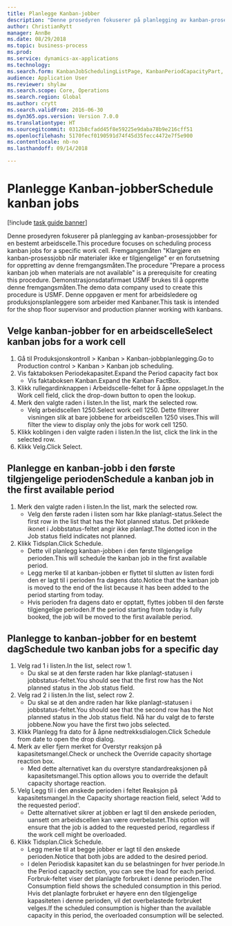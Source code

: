 ```yaml
--- 
title: Planlegge Kanban-jobber
description: "Denne prosedyren fokuserer på planlegging av kanban-prosessjobber for en bestemt arbeidscelle."
author: ChristianRytt
manager: AnnBe
ms.date: 08/29/2018
ms.topic: business-process
ms.prod: 
ms.service: dynamics-ax-applications
ms.technology: 
ms.search.form: KanbanJobSchedulingListPage, KanbanPeriodCapacityPart, SysLookupMultiSelectGrid, KanbanBoardScheduleJobForward
audience: Application User
ms.reviewer: shylaw
ms.search.scope: Core, Operations
ms.search.region: Global
ms.author: crytt
ms.search.validFrom: 2016-06-30
ms.dyn365.ops.version: Version 7.0.0
ms.translationtype: HT
ms.sourcegitcommit: 0312b8cfadd45f8e59225e9daba78b9e216cff51
ms.openlocfilehash: 5170fecf0190591d74f45d35fecc4472e7f5e900
ms.contentlocale: nb-no
ms.lasthandoff: 09/14/2018

---
```

# <a name="schedule-kanban-jobs"></a><span data-ttu-id="de97e-103">Planlegge Kanban-jobber</span><span class="sxs-lookup"><span data-stu-id="de97e-103">Schedule kanban jobs</span></span>

[!include [task guide banner](../../includes/task-guide-banner.md)]

<span data-ttu-id="de97e-104">Denne prosedyren fokuserer på planlegging av kanban-prosessjobber for en bestemt arbeidscelle.</span><span class="sxs-lookup"><span data-stu-id="de97e-104">This procedure focuses on scheduling process kanban jobs for a specific work cell.</span></span> <span data-ttu-id="de97e-105">Fremgangsmåten "Klargjøre en kanban-prosessjobb når materialer ikke er tilgjengelige" er en forutsetning for oppretting av denne fremgangsmåten.</span><span class="sxs-lookup"><span data-stu-id="de97e-105">The procedure "Prepare a process kanban job when materials are not available" is a prerequisite for creating this procedure.</span></span> <span data-ttu-id="de97e-106">Demonstrasjonsdatafirmaet USMF brukes til å opprette denne fremgangsmåten.</span><span class="sxs-lookup"><span data-stu-id="de97e-106">The demo data company used to create this procedure is USMF.</span></span> <span data-ttu-id="de97e-107">Denne oppgaven er ment for arbeidsledere og produksjonsplanleggere som arbeider med Kanbaner.</span><span class="sxs-lookup"><span data-stu-id="de97e-107">This task is intended for the shop floor supervisor and production planner working with kanbans.</span></span>


## <a name="select-kanban-jobs-for-a-work-cell"></a><span data-ttu-id="de97e-108">Velge kanban-jobber for en arbeidscelle</span><span class="sxs-lookup"><span data-stu-id="de97e-108">Select kanban jobs for a work cell</span></span>
1. <span data-ttu-id="de97e-109">Gå til Produksjonskontroll > Kanban > Kanban-jobbplanlegging.</span><span class="sxs-lookup"><span data-stu-id="de97e-109">Go to Production control > Kanban > Kanban job scheduling.</span></span>
2. <span data-ttu-id="de97e-110">Vis faktaboksen Periodekapasitet.</span><span class="sxs-lookup"><span data-stu-id="de97e-110">Expand the Period capacity fact box</span></span>
    * <span data-ttu-id="de97e-111">Vis faktaboksen Kanban.</span><span class="sxs-lookup"><span data-stu-id="de97e-111">Expand the Kanban FactBox.</span></span>  
3. <span data-ttu-id="de97e-112">Klikk rullegardinknappen i Arbeidscelle-feltet for å åpne oppslaget.</span><span class="sxs-lookup"><span data-stu-id="de97e-112">In the Work cell field, click the drop-down button to open the lookup.</span></span>
4. <span data-ttu-id="de97e-113">Merk den valgte raden i listen.</span><span class="sxs-lookup"><span data-stu-id="de97e-113">In the list, mark the selected row.</span></span>
    * <span data-ttu-id="de97e-114">Velg arbeidscellen 1250.</span><span class="sxs-lookup"><span data-stu-id="de97e-114">Select work cell 1250.</span></span> <span data-ttu-id="de97e-115">Dette filtrerer visningen slik at bare jobbene for arbeidscellen 1250 vises.</span><span class="sxs-lookup"><span data-stu-id="de97e-115">This will filter the view to display only the jobs for work cell 1250.</span></span>  
5. <span data-ttu-id="de97e-116">Klikk koblingen i den valgte raden i listen.</span><span class="sxs-lookup"><span data-stu-id="de97e-116">In the list, click the link in the selected row.</span></span>
6. <span data-ttu-id="de97e-117">Klikk Velg.</span><span class="sxs-lookup"><span data-stu-id="de97e-117">Click Select.</span></span>

## <a name="schedule-a-kanban-job-in-the-first-available-period"></a><span data-ttu-id="de97e-118">Planlegge en kanban-jobb i den første tilgjengelige perioden</span><span class="sxs-lookup"><span data-stu-id="de97e-118">Schedule a kanban job in the first available period</span></span>
1. <span data-ttu-id="de97e-119">Merk den valgte raden i listen.</span><span class="sxs-lookup"><span data-stu-id="de97e-119">In the list, mark the selected row.</span></span>
    * <span data-ttu-id="de97e-120">Velg den første raden i listen som har Ikke planlagt-status.</span><span class="sxs-lookup"><span data-stu-id="de97e-120">Select the first row in the list that has the Not planned status.</span></span> <span data-ttu-id="de97e-121">Det prikkede ikonet i Jobbstatus-feltet angir ikke planlagt.</span><span class="sxs-lookup"><span data-stu-id="de97e-121">The dotted icon in the Job status field indicates not planned.</span></span>  
2. <span data-ttu-id="de97e-122">Klikk Tidsplan.</span><span class="sxs-lookup"><span data-stu-id="de97e-122">Click Schedule.</span></span>
    * <span data-ttu-id="de97e-123">Dette vil planlegg kanban-jobben i den første tilgjengelige perioden.</span><span class="sxs-lookup"><span data-stu-id="de97e-123">This will schedule the kanban job in the first available period.</span></span>  
    * <span data-ttu-id="de97e-124">Legg merke til at kanban-jobben er flyttet til slutten av listen fordi den er lagt til i perioden fra dagens dato.</span><span class="sxs-lookup"><span data-stu-id="de97e-124">Notice that the kanban job is moved to the end of the list because it has been added to the period starting from today.</span></span>  
    * <span data-ttu-id="de97e-125">Hvis perioden fra dagens dato er opptatt, flyttes jobben til den første tilgjengelige perioden.</span><span class="sxs-lookup"><span data-stu-id="de97e-125">If the period starting from today is fully booked, the job will be moved to the first available period.</span></span>  

## <a name="schedule-two-kanban-jobs-for-a-specific-day"></a><span data-ttu-id="de97e-126">Planlegge to kanban-jobber for en bestemt dag</span><span class="sxs-lookup"><span data-stu-id="de97e-126">Schedule two kanban jobs for a specific day</span></span>
1. <span data-ttu-id="de97e-127">Velg rad 1 i listen.</span><span class="sxs-lookup"><span data-stu-id="de97e-127">In the list, select row 1.</span></span>
    * <span data-ttu-id="de97e-128">Du skal se at den første raden har Ikke planlagt-statusen i jobbstatus-feltet.</span><span class="sxs-lookup"><span data-stu-id="de97e-128">You should see that the first row has the Not planned status in the Job status field.</span></span>  
2. <span data-ttu-id="de97e-129">Velg rad 2 i listen.</span><span class="sxs-lookup"><span data-stu-id="de97e-129">In the list, select row 2.</span></span>
    * <span data-ttu-id="de97e-130">Du skal se at den andre raden har Ikke planlagt-statusen i jobbstatus-feltet.</span><span class="sxs-lookup"><span data-stu-id="de97e-130">You should see that the second row has the Not planned status in the Job status field.</span></span> <span data-ttu-id="de97e-131">Nå har du valgt de to første jobbene.</span><span class="sxs-lookup"><span data-stu-id="de97e-131">Now you have the first two jobs selected.</span></span>  
3. <span data-ttu-id="de97e-132">Klikk Planlegg fra dato for å åpne nedtrekksdialogen.</span><span class="sxs-lookup"><span data-stu-id="de97e-132">Click Schedule from date to open the drop dialog.</span></span>
4. <span data-ttu-id="de97e-133">Merk av eller fjern merket for Overstyr reaksjon på kapasitetsmangel.</span><span class="sxs-lookup"><span data-stu-id="de97e-133">Check or uncheck the Override capacity shortage reaction box.</span></span>
    * <span data-ttu-id="de97e-134">Med dette alternativet kan du overstyre standardreaksjonen på kapasitetsmangel.</span><span class="sxs-lookup"><span data-stu-id="de97e-134">This option allows you to override the default capacity shortage reaction.</span></span>  
5. <span data-ttu-id="de97e-135">Velg Legg til i den ønskede perioden i feltet Reaksjon på kapasitetsmangel.</span><span class="sxs-lookup"><span data-stu-id="de97e-135">In the Capacity shortage reaction field, select 'Add to the requested period'.</span></span>
    * <span data-ttu-id="de97e-136">Dette alternativet sikrer at jobben er lagt til den ønskede perioden, uansett om arbeidscellen kan være overbelastet.</span><span class="sxs-lookup"><span data-stu-id="de97e-136">This option will ensure that the job is added to the requested period, regardless if the work cell might be overloaded.</span></span>  
6. <span data-ttu-id="de97e-137">Klikk Tidsplan.</span><span class="sxs-lookup"><span data-stu-id="de97e-137">Click Schedule.</span></span>
    * <span data-ttu-id="de97e-138">Legg merke til at begge jobber er lagt til den ønskede perioden.</span><span class="sxs-lookup"><span data-stu-id="de97e-138">Notice that both jobs are added to the desired period.</span></span>  
    * <span data-ttu-id="de97e-139">I delen Periodisk kapasitet kan du se belastningen for hver periode.</span><span class="sxs-lookup"><span data-stu-id="de97e-139">In the Period capacity section, you can see the load for each period.</span></span> <span data-ttu-id="de97e-140">Forbruk-feltet viser det planlagte forbruket i denne perioden.</span><span class="sxs-lookup"><span data-stu-id="de97e-140">The Consumption field shows the scheduled consumption in this period.</span></span> <span data-ttu-id="de97e-141">Hvis det planlagte forbruket er høyere enn den tilgjengelige kapasiteten i denne perioden, vil det overbelastede forbruket velges.</span><span class="sxs-lookup"><span data-stu-id="de97e-141">If the scheduled consumption is higher than the available capacity in this period, the overloaded consumption will be selected.</span></span>  



